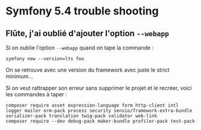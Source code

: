# Symfony 5.4 trouble shooting

## Flûte, j'ai oublié d'ajouter l'option `--webapp`

Si on oublie l'option `--webapp` quand on tape la commande :

    symfony new --version=lts foo

On se retrouve avec une version du framework avec juste le strict minimum...

Si on veut rattrapper son erreur sans supprimer le projet et le recréer, voici les commandes à taper :

    composer require asset expression-language form http-client intl logger mailer orm-pack process security sensio/framework-extra-bundle serializer-pack translation twig-pack validator web-link
    composer require --dev debug-pack maker-bundle profiler-pack test-pack

